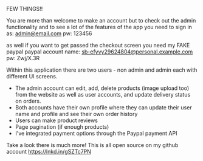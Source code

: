FEW THINGS!!

You are more than welcome to make an account but to check out the admin functionality and to see a lot of the features of the app you need to sign in as:
admin@email.com
pw: 123456

as well if you want to get passed the checkout screen you need my FAKE paypal
paypal account name: sb-efyvy29624804@personal.example.com
pw: Zwj/X.3R

Within this application there are two users - non admin and admin each with different UI screens.
- The admin account can edit, add, delete products (image upload too) from the website as well as user accounts, and update delivery status on orders.
- Both accounts have their own profile where they can update their user name and profile and see their own order history
- Users can make product reviews
- Page pagination (if enough products)
- I've integrated payment options through the Paypal payment API

Take a look there is much more! This is all open source on my github account https://lnkd.in/gSZTc7PN
